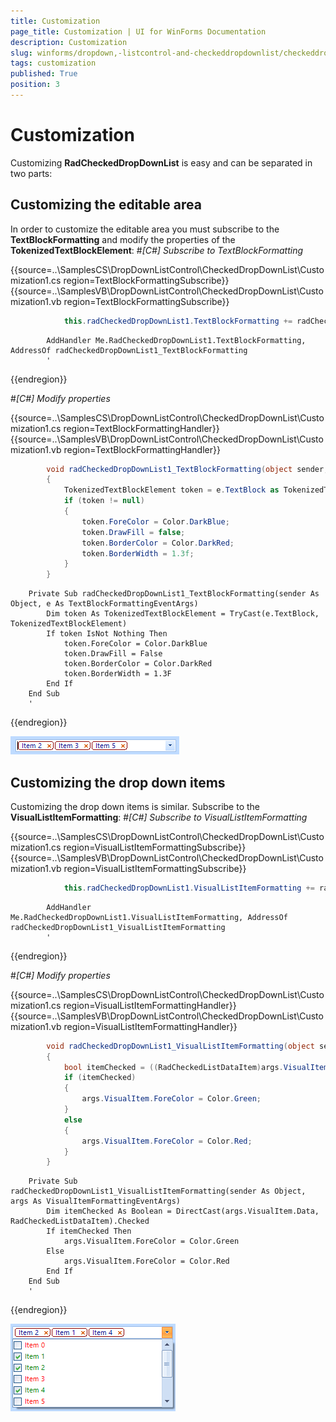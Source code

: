```yaml
---
title: Customization
page_title: Customization | UI for WinForms Documentation
description: Customization
slug: winforms/dropdown,-listcontrol-and-checkeddropdownlist/checkeddropdownlist/customization
tags: customization
published: True
position: 3
---
```


# Customization



Customizing __RadCheckedDropDownList__ is easy and can be separated in two parts:
      

## Customizing the editable area

In order to customize the editable area you must subscribe to the __TextBlockFormatting__ and modify the properties of the __TokenizedTextBlockElement__:
        #_[C#] Subscribe to TextBlockFormatting_

	



{{source=..\SamplesCS\DropDownListControl\CheckedDropDownList\Customization1.cs region=TextBlockFormattingSubscribe}} 
{{source=..\SamplesVB\DropDownListControl\CheckedDropDownList\Customization1.vb region=TextBlockFormattingSubscribe}} 

````C#
            this.radCheckedDropDownList1.TextBlockFormatting += radCheckedDropDownList1_TextBlockFormatting;
````
````VB.NET
        AddHandler Me.RadCheckedDropDownList1.TextBlockFormatting, AddressOf radCheckedDropDownList1_TextBlockFormatting
        '
````

{{endregion}} 


#_[C#] Modify properties_

	



{{source=..\SamplesCS\DropDownListControl\CheckedDropDownList\Customization1.cs region=TextBlockFormattingHandler}} 
{{source=..\SamplesVB\DropDownListControl\CheckedDropDownList\Customization1.vb region=TextBlockFormattingHandler}} 

````C#
        void radCheckedDropDownList1_TextBlockFormatting(object sender, TextBlockFormattingEventArgs e)
        {
            TokenizedTextBlockElement token = e.TextBlock as TokenizedTextBlockElement;
            if (token != null)
            {
                token.ForeColor = Color.DarkBlue;
                token.DrawFill = false;
                token.BorderColor = Color.DarkRed;
                token.BorderWidth = 1.3f;
            }
        }
````
````VB.NET
    Private Sub radCheckedDropDownList1_TextBlockFormatting(sender As Object, e As TextBlockFormattingEventArgs)
        Dim token As TokenizedTextBlockElement = TryCast(e.TextBlock, TokenizedTextBlockElement)
        If token IsNot Nothing Then
            token.ForeColor = Color.DarkBlue
            token.DrawFill = False
            token.BorderColor = Color.DarkRed
            token.BorderWidth = 1.3F
        End If
    End Sub
    '
````

{{endregion}} 


![dropdown-and-listcontrol-checkeddropdownlist-customization 001](images/dropdown-and-listcontrol-checkeddropdownlist-customization001.png)

## Customizing the drop down items

Customizing the drop down items is similar. Subscribe to the __VisualListItemFormatting__:
        #_[C#] Subscribe to VisualListItemFormatting_

	



{{source=..\SamplesCS\DropDownListControl\CheckedDropDownList\Customization1.cs region=VisualListItemFormattingSubscribe}} 
{{source=..\SamplesVB\DropDownListControl\CheckedDropDownList\Customization1.vb region=VisualListItemFormattingSubscribe}} 

````C#
            this.radCheckedDropDownList1.VisualListItemFormatting += radCheckedDropDownList1_VisualListItemFormatting;
````
````VB.NET
        AddHandler Me.RadCheckedDropDownList1.VisualListItemFormatting, AddressOf radCheckedDropDownList1_VisualListItemFormatting
        '
````

{{endregion}} 


#_[C#] Modify properties_

	



{{source=..\SamplesCS\DropDownListControl\CheckedDropDownList\Customization1.cs region=VisualListItemFormattingHandler}} 
{{source=..\SamplesVB\DropDownListControl\CheckedDropDownList\Customization1.vb region=VisualListItemFormattingHandler}} 

````C#
        void radCheckedDropDownList1_VisualListItemFormatting(object sender, VisualItemFormattingEventArgs args)
        {
            bool itemChecked = ((RadCheckedListDataItem)args.VisualItem.Data).Checked;
            if (itemChecked)
            {
                args.VisualItem.ForeColor = Color.Green;
            }
            else
            {
                args.VisualItem.ForeColor = Color.Red;
            }
        }
````
````VB.NET
    Private Sub radCheckedDropDownList1_VisualListItemFormatting(sender As Object, args As VisualItemFormattingEventArgs)
        Dim itemChecked As Boolean = DirectCast(args.VisualItem.Data, RadCheckedListDataItem).Checked
        If itemChecked Then
            args.VisualItem.ForeColor = Color.Green
        Else
            args.VisualItem.ForeColor = Color.Red
        End If
    End Sub
    '
````

{{endregion}} 


![dropdown-and-listcontrol-checkeddropdownlist-customization 002](images/dropdown-and-listcontrol-checkeddropdownlist-customization002.png)
